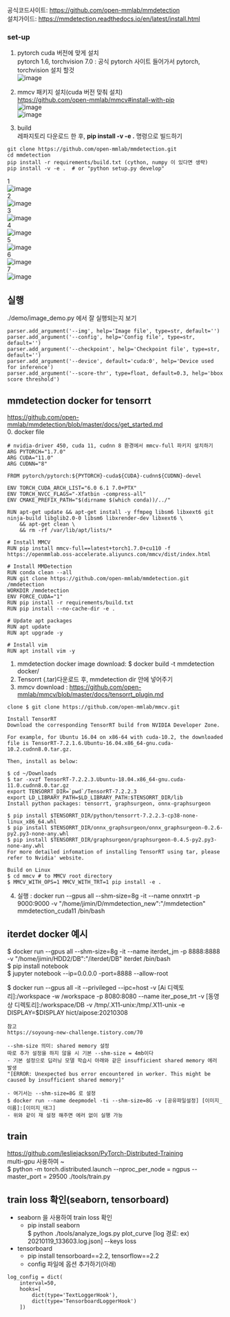 공식코드사이트: https://github.com/open-mmlab/mmdetection  
설치가이드: https://mmdetection.readthedocs.io/en/latest/install.html  

### set-up
1. pytorch cuda 버전에 맞게 설치  
pytorch 1.6, torchvision 7.0 : 공식 pytorch 사이트 들어가서 pytorch, torchvision 설치 할것  
![image](https://user-images.githubusercontent.com/56099627/96215112-0a87c080-0fb8-11eb-96d5-41cae6caad67.png)  

2. mmcv 패키지 설치(cuda 버전 맞춰 설치)  
https://github.com/open-mmlab/mmcv#install-with-pip  
![image](https://user-images.githubusercontent.com/56099627/96215220-5a668780-0fb8-11eb-940b-2696a5b71dce.png)  
![image](https://user-images.githubusercontent.com/56099627/104157957-a007e480-542f-11eb-873d-c937797af50a.png)  


3. build  
레파지토리 다운로드 한 후, **pip install -v -e .** 명령으로 빌드하기  
```
git clone https://github.com/open-mmlab/mmdetection.git
cd mmdetection
pip install -r requirements/build.txt (cython, numpy 이 있다면 생략)
pip install -v -e .  # or "python setup.py develop"
```
1  
![image](https://user-images.githubusercontent.com/56099627/97129753-07908b00-1783-11eb-9eb2-eaecf05f6855.png)  
2  
![image](https://user-images.githubusercontent.com/56099627/97129821-3149b200-1783-11eb-9f21-393cc065daaa.png)  
3  
![image](https://user-images.githubusercontent.com/56099627/97129879-4de5ea00-1783-11eb-97f3-c2cc823ebfe6.png)  
4  
![image](https://user-images.githubusercontent.com/56099627/97129933-6eae3f80-1783-11eb-846d-f8a1d88b6b6f.png)  
5  
![image](https://user-images.githubusercontent.com/56099627/97129981-8c7ba480-1783-11eb-86c7-2cfee1ab551d.png)  
6  
![image](https://user-images.githubusercontent.com/56099627/97130065-b7fe8f00-1783-11eb-965f-46280d2f4517.png)  
7  
![image](https://user-images.githubusercontent.com/56099627/97130121-d5335d80-1783-11eb-9663-ec7380cdad59.png)  

## 실행
./demo/image_demo.py 에서 잘 실행되는지 보기  
```
parser.add_argument('--img', help='Image file', type=str, default='')
parser.add_argument('--config', help='Config file', type=str, default='')
parser.add_argument('--checkpoint', help='Checkpoint file', type=str, default='')
parser.add_argument('--device', default='cuda:0', help='Device used for inference')
parser.add_argument('--score-thr', type=float, default=0.3, help='bbox score threshold')
```
## mmdetection docker for tensorrt
https://github.com/open-mmlab/mmdetection/blob/master/docs/get_started.md  
0. docker file
```
# nvidia-driver 450, cuda 11, cudnn 8 환경에서 mmcv-full 파키지 설치하기  
ARG PYTORCH="1.7.0"
ARG CUDA="11.0"
ARG CUDNN="8"

FROM pytorch/pytorch:${PYTORCH}-cuda${CUDA}-cudnn${CUDNN}-devel

ENV TORCH_CUDA_ARCH_LIST="6.0 6.1 7.0+PTX"
ENV TORCH_NVCC_FLAGS="-Xfatbin -compress-all"
ENV CMAKE_PREFIX_PATH="$(dirname $(which conda))/../"

RUN apt-get update && apt-get install -y ffmpeg libsm6 libxext6 git ninja-build libglib2.0-0 libsm6 libxrender-dev libxext6 \
    && apt-get clean \
    && rm -rf /var/lib/apt/lists/*

# Install MMCV
RUN pip install mmcv-full==latest+torch1.7.0+cu110 -f https://openmmlab.oss-accelerate.aliyuncs.com/mmcv/dist/index.html

# Install MMDetection
RUN conda clean --all
RUN git clone https://github.com/open-mmlab/mmdetection.git /mmdetection
WORKDIR /mmdetection
ENV FORCE_CUDA="1"
RUN pip install -r requirements/build.txt
RUN pip install --no-cache-dir -e .

# Update apt packages
RUN apt update
RUN apt upgrade -y

# Install vim
RUN apt install vim -y
```
1. mmdetection docker image download: $ docker build -t mmdetection docker/  
2. Tensorrt (.tar)다운로드 후, mmdetection dir 안에 넣어주기
3. mmcv download : https://github.com/open-mmlab/mmcv/blob/master/docs/tensorrt_plugin.md  
```
clone $ git clone https://github.com/open-mmlab/mmcv.git

Install TensorRT
Download the corresponding TensorRT build from NVIDIA Developer Zone.

For example, for Ubuntu 16.04 on x86-64 with cuda-10.2, the downloaded file is TensorRT-7.2.1.6.Ubuntu-16.04.x86_64-gnu.cuda-10.2.cudnn8.0.tar.gz.

Then, install as below:

$ cd ~/Downloads
$ tar -xvzf TensorRT-7.2.2.3.Ubuntu-18.04.x86_64-gnu.cuda-11.0.cudnn8.0.tar.gz
export TENSORRT_DIR=`pwd`/TensorRT-7.2.2.3
export LD_LIBRARY_PATH=$LD_LIBRARY_PATH:$TENSORRT_DIR/lib
Install python packages: tensorrt, graphsurgeon, onnx-graphsurgeon

$ pip install $TENSORRT_DIR/python/tensorrt-7.2.2.3-cp38-none-linux_x86_64.whl
$ pip install $TENSORRT_DIR/onnx_graphsurgeon/onnx_graphsurgeon-0.2.6-py2.py3-none-any.whl
$ pip install $TENSORRT_DIR/graphsurgeon/graphsurgeon-0.4.5-py2.py3-none-any.whl
For more detailed infomation of installing TensorRT using tar, please refer to Nvidia' website.

Build on Linux
$ cd mmcv # to MMCV root directory
$ MMCV_WITH_OPS=1 MMCV_WITH_TRT=1 pip install -e .
```
4. 실행 : docker run --gpus all --shm-size=8g -it --name onnxtrt -p 9000:9000 -v "/home/jimin/D/mmdetection_new":"/mmdetection" mmdetection_cuda11 /bin/bash  

## iterdet docker 예시
$ docker run --gpus all --shm-size=8g -it --name iterdet_jm -p 8888:8888 -v "/home/jimin/HDD2/DB":"/iterdet/DB" iterdet /bin/bash  
$ pip install notebook  
$ jupyter notebook --ip=0.0.0.0 -port=8888 --allow-root  

$ docker run --gpus all -it --privileged --ipc=host -v [Ai 디렉토리]:/workspace -w /workspace -p 8080:8080 --name iter_pose_trt -v [동영상 디렉토리]:/workspace/DB -v /tmp/.X11-unix:/tmp/.X11-unix -e DISPLAY=$DISPLAY hict/aipose:20210308
```
참고
https://soyoung-new-challenge.tistory.com/70

--shm-size 의미: shared memory 설정
따로 추가 설정을 하지 않을 시 기본 --shm-size = 4mb이다
- 기본 설정으로 딥러닝 모델 학습시 아래와 같은 insufficient shared memory 에러 발생
"[ERROR: Unexpected bus error encountered in worker. This might be caused by insufficient shared memory]"

- 여기서는 --shm-size=8G 로 설정
$ docker run --name deepmodel -ti --shm-size=8G -v [공유파일설정] [이미지_이름]:[이미지_태그]
- 위와 같이 재 설정 해주면 에러 없이 실행 가능
```
## train 
https://github.com/lesliejackson/PyTorch-Distributed-Training  
multi-gpu 사용하여 ~  
$ python -m torch.distributed.launch --nproc_per_node = ngpus --master_port = 29500 ./tools/train.py  

## train loss 확인(seaborn, tensorboard)
- seaborn 을 사용하여 train loss 확인  
  - pip install seaborn  
$ python ./tools/analyze_logs.py plot_curve [log 경로: ex) 20210119_133603.log.json] --keys loss  
- tensorboard  
  - pip install tensorboard==2.2, tensorflow==2.2  
  - config 파일에 옵션 추가하기(아래)  
```
log_config = dict(
    interval=50,
    hooks=[
        dict(type='TextLoggerHook'),
        dict(type='TensorboardLoggerHook')
    ])
```
